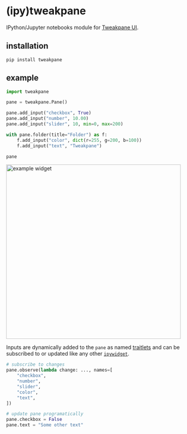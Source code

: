 # (ipy)tweakpane

IPython/Jupyter notebooks module for
[Tweakpane UI](https://cocopon.github.io/tweakpane/).

## installation

```
pip install tweakpane
```

## example

```python
import tweakpane

pane = tweakpane.Pane()

pane.add_input("checkbox", True)
pane.add_input("number", 10.00)
pane.add_input("slider", 10, min=0, max=200)

with pane.folder(title="Folder") as f:
    f.add_input("color", dict(r=255, g=200, b=100))
    f.add_input("text", "Tweakpane")

pane
```

<img width="470" alt="example widget" src="https://user-images.githubusercontent.com/24403730/203362487-c1b9c676-188e-42f2-a7e4-fd7d1bd43d54.png">

Inputs are dynamically added to the `pane` as named
[traitlets](https://traitlets.readthedocs.io/en/stable/) and can be subscribed
to or updated like any other
[`ipywidget`](https://ipywidgets.readthedocs.io/en/stable/).

```python
# subscribe to changes
pane.observe(lambda change: ..., names=[
    "checkbox",
    "number",
    "slider",
    "color",
    "text",
])

# update pane programatically
pane.checkbox = False
pane.text = "Some other text"
```
